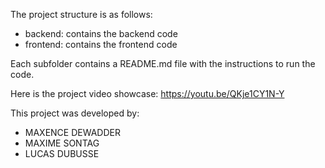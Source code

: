 The project structure is as follows:
- backend: contains the backend code
- frontend: contains the frontend code

Each subfolder contains a README.md file with the instructions to run the code.

Here is the project video showcase:
https://youtu.be/QKje1CY1N-Y

This project was developed by:
- MAXENCE DEWADDER
- MAXIME SONTAG
- LUCAS DUBUSSE 
